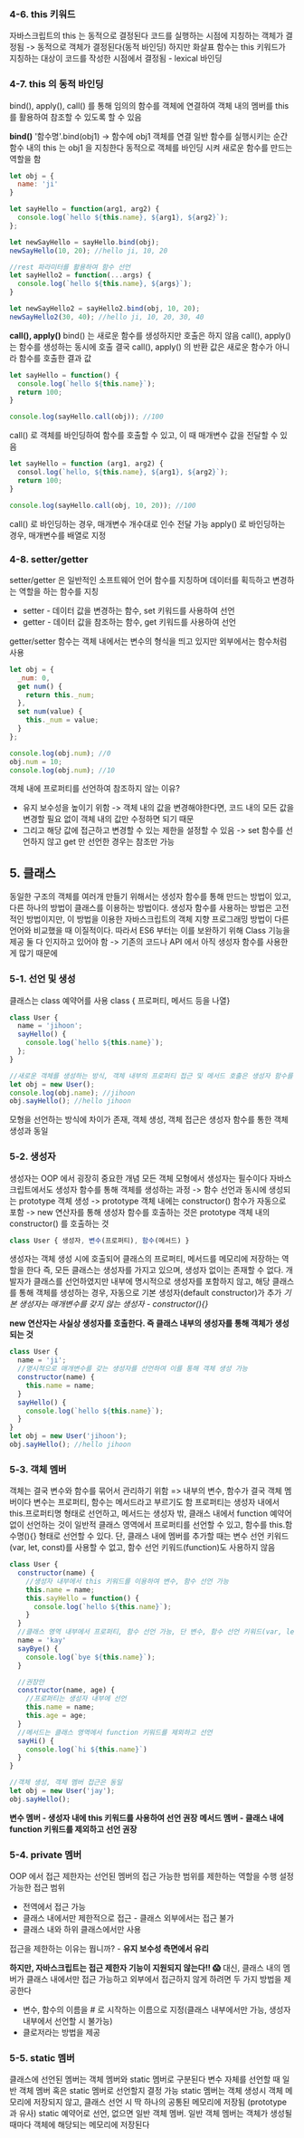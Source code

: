 ### 4-6. this 키워드
자바스크립트의 this 는 동적으로 결정된다
코드를 실행하는 시점에 지칭하는 객체가 결정됨 -> 동적으로 객체가 결정된다(동적 바인딩)
하지만 화살표 함수는 this 키워드가 지칭하는 대상이 코드를 작성한 시점에서 결정됨 - lexical 바인딩

### 4-7. this 의 동적 바인딩
bind(), apply(), call() 를 통해 임의의 함수를 객체에 연결하여 객체 내의 멤버를 this 를 활용하여 참조할 수 있도록 할 수 있음

**bind()**
'함수명'.bind(obj1) -> 함수에 obj1 객체를 연결
일반 함수를 실행시키는 순간 함수 내의 this 는 obj1 을 지칭한다
동적으로 객체를 바인딩 시켜 새로운 함수를 만드는 역할을 함
```js
let obj = {
  name: 'ji'
}

let sayHello = function(arg1, arg2) {
  console.log(`hello ${this.name}, ${arg1}, ${arg2}`);
};

let newSayHello = sayHello.bind(obj);
newSayHello(10, 20); //hello ji, 10, 20

//rest 파라미터를 활용하여 함수 선언
let sayHello2 = function(...args) {
  console.log(`hello ${this.name}, ${args}`);
}

let newSayHello2 = sayHello2.bind(obj, 10, 20);
newSayHello2(30, 40); //hello ji, 10, 20, 30, 40
```

**call(), apply()**
bind() 는 새로운 함수를 생성하지만 호출은 하지 않음
call(), apply() 는 함수를 생성하는 동시에 호출
결국 call(), apply() 의 반환 값은 새로운 함수가 아니라 함수를 호출한 결과 값
```js
let sayHello = function() {
  console.log(`hello ${this.name}`);
  return 100;
}

console.log(sayHello.call(obj)); //100
```
call() 로 객체를 바인딩하여 함수를 호출할 수 있고, 이 때 매개변수 값을 전달할 수 있음
```js
let sayHello = function (arg1, arg2) {
  consol.log(`hello, ${this.name}, ${arg1}, ${arg2}`);
  return 100;
}

console.log(sayHello.call(obj, 10, 20)); //100
```
call() 로 바인딩하는 경우, 매개변수 개수대로 인수 전달 가능
apply() 로 바인딩하는 경우, 매개변수를 배열로 지정

### 4-8. setter/getter
setter/getter 은 일반적인 소프트웨어 언어
함수를 지칭하며 데이터를 획득하고 변경하는 역할을 하는 함수를 지칭
- setter - 데이터 값을 변경하는 함수, set 키워드를 사용하여 선언
- getter - 데이터 값을 참조하는 함수, get 키워드를 사용하여 선언

getter/setter 함수는 객체 내에서는 변수의 형식을 띄고 있지만 외부에서는 함수처럼 사용

```js
let obj = {
  _num: 0,
  get num() {
    return this._num;
  },
  set num(value) {
    this._num = value;
  }
};

console.log(obj.num); //0
obj.num = 10;
console.log(obj.num); //10
```
객체 내에 프로퍼티를 선언하여 참조하지 않는 이유?
- 유지 보수성을 높이기 위함 -> 객체 내의 값을 변경해야한다면, 코드 내의 모든 값을 변경할 필요 없이 객체 내의 값만 수정하면 되기 때문
- 그리고 해당 값에 접근하고 변경할 수 있는 제한을 설정할 수 있음 -> set 함수를 선언하지 않고 get 만 선언한 경우는 참조만 가능

## 5. 클래스
동일한 구조의 객체를 여러개 만들기 위해서는 생성자 함수를 통해 만드는 방법이 있고, 다른 하나의 방법이 클래스를 이용하는 방법이다.
생성자 함수를 사용하는 방법은 고전적인 방법이지만, 이 방법을 이용한 자바스크립트의 객체 지향 프로그래밍 방법이 다른 언어와 비교했을 때 이질적이다.
따라서 ES6 부터는 이를 보완하기 위해 Class 기능을 제공
둘 다 인지하고 있어야 함 -> 기존의 코드나 API 에서 아직 생성자 함수를 사용한게 많기 때문에

### 5-1. 선언 및 생성
클래스는 class 예약어를 사용
class { 프로퍼티, 메서드 등을 나열}
```js
class User {
  name = 'jihoon';
  sayHello() {
    console.log(`hello ${this.name}`);
  };
}

//새로운 객체를 생성하는 방식, 객체 내부의 프로퍼티 접근 및 메서드 호출은 생성자 함수를 통해 만든 객체와 동일
let obj = new User();
console.log(obj.name); //jihoon
obj.sayHello(); //hello jihoon
```
모형을 선언하는 방식에 차이가 존재, 객체 생성, 객체 접근은 생성자 함수를 통한 객체 생성과 동일

### 5-2. 생성자
생성자는 OOP 에서 굉장히 중요한 개념
모든 객체 모형에서 생성자는 필수이다
자바스크립트에서도 생성자 함수를 통해 객체를 생성하는 과정 
-> 함수 선언과 동시에 생성되는 prototype 객체 생성
-> prototype 객체 내에는 constructor() 함수가 자동으로 포함
-> new 연산자를 통해 생성자 함수를 호출하는 것은 prototype 객체 내의 constructor() 를 호출하는 것
```js
class User { 생성자, 변수(프로퍼티), 함수(메서드) }
```
생성자는 객체 생성 시에 호출되어 클래스의 프로퍼티, 메서드를 메모리에 저장하는 역할을 한다
즉, 모든 클래스는 생성자를 가지고 있으며, 생성자 없이는 존재할 수 없다.
개발자가 클래스를 선언하였지만 내부에 명시적으로 생성자를 포함하지 않고, 해당 클래스를 통해 객체를 생성하는 경우, 자동으로 기본 생성자(default constructor)가 추가
*기본 생성자는 매개변수를 갖지 않는 생성자 - constructor(){}*

**new 연산자는 사실상 생성자를 호출한다. 즉 클래스 내부의 생성자를 통해 객체가 생성되는 것**
```js
class User {
  name = 'ji';
  //명시적으로 매개변수를 갖는 생성자를 선언하여 이를 통해 객체 생성 가능
  constructor(name) {
    this.name = name;
  }
  sayHello() {
    console.log(`hello ${this.name}`);
  }
}
let obj = new User('jihoon');
obj.sayHello(); //hello jihoon
```
### 5-3. 객체 멤버
객체는 결국 변수와 함수를 묶어서 관리하기 위함 => 내부의 변수, 함수가 결국 객체 멤버이다
변수는 프로퍼티, 함수는 메서드라고 부르기도 함
프로퍼티는 생성자 내에서 this.프로퍼티명 형태로 선언하고, 메서드는 생성자 밖, 클래스 내에서 function 예약어 없이 선언하는 것이 일반적
클래스 영역에서 프로퍼티를 선언할 수 있고, 함수를 this.함수명(){} 형태로 선언할 수 있다.
단, 클래스 내에 멤버를 추가할 때는 변수 선언 키워드(var, let, const)를 사용할 수 없고, 함수 선언 키워드(function)도 사용하지 않음
```js
class User {
  constructor(name) {
    //생성자 내부에서 this 키워드를 이용하여 변수, 함수 선언 가능
    this.name = name;
    this.sayHello = function() {
      console.log(`hello ${this.name}`);
    }
  }
  //클래스 영역 내부에서 프로퍼티, 함수 선언 가능, 단 변수, 함수 선언 키워드(var, let, const, function) 사용 불가
  name = 'kay'
  sayBye() {
    console.log(`bye ${this.name}`);
  }

  //권장안
  constructor(name, age) {
    //프로퍼티는 생성자 내부에 선언
    this.name = name;
    this.age = age;
  }
  //메서드는 클래스 영역에서 function 키워드를 제외하고 선언
  sayHi() {
    console.log(`hi ${this.name}`)
  }
}

//객체 생성, 객체 멤버 접근은 동일
let obj = new User('jay');
obj.sayHello();
```
**변수 멤버 - 생성자 내에 this 키워드를 사용하여 선언 권장**
**메서드 멤버 - 클래스 내에 function 키워드를 제외하고 선언 권장**

### 5-4. private 멤버
OOP 에서 접근 제한자는 선언된 멤버의 접근 가능한 범위를 제한하는 역할을 수행
설정 가능한 접근 범위
- 전역에서 접근 가능
- 클래스 내에서만 제한적으로 접근 - 클래스 외부에서는 접근 불가
- 클래스 내와 하위 클래스에서만 사용

접근을 제한하는 이유는 뭡니까? - **유지 보수성 측면에서 유리**

**하지만, 자바스크립트는 접근 제한자 기능이 지원되지 않는다!! 😱**
대신, 클래스 내의 멤버가 클래스 내에서만 접근 가능하고 외부에서 접근하지 않게 하려면 두 가지 방법을 제공한다
- 변수, 함수의 이름을 # 로 시작하는 이름으로 지정(클래스 내부에서만 가능, 생성자 내부에서 선언할 시 불가능)
- 클로저라는 방법을 제공

### 5-5. static 멤버
클래스에 선언된 멤버는 객체 멤버와 static 멤버로 구분된다
변수 자체를 선언할 때 일반 객체 멤버 혹은 static 멤버로 선언할지 결정 가능
static 멤버는 객체 생성시 객체 메모리에 저장되지 않고, 클래스 선언 시 딱 하나의 공통된 메모리에 저장됨 (prototype 과 유사)
static 예약어로 선언, 없으면 일반 객체 멤버. 일반 객체 멤버는 객체가 생성될 때마다 객체에 해당되는 메모리에 저장된다
